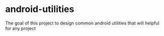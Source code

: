 # android-utilities
The goal of this project to design common android utilities that will helpful for any project
